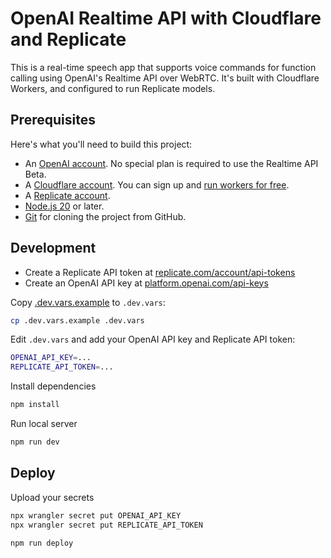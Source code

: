 # OpenAI Realtime API with Cloudflare and Replicate

This is a real-time speech app that supports voice commands for function calling using OpenAI's Realtime API over WebRTC. It's built with Cloudflare Workers, and configured to run Replicate models.

## Prerequisites

Here's what you'll need to build this project:

- An [OpenAI account](https://platform.openai.com/signup). No special plan is required to use the Realtime API Beta.
- A [Cloudflare account](https://www.cloudflare.com/plans/free/). You can sign up and [run workers for free](https://workers.cloudflare.com/).
- A [Replicate account](https://replicate.com/).
- [Node.js 20](https://nodejs.org/en/download/prebuilt-installer) or later.
- [Git](https://chatgpt.com/share/673d65dc-8e50-8003-8ce2-4bc7053d0e3a) for cloning the project from GitHub.

## Development

- Create a Replicate API token at [replicate.com/account/api-tokens](https://replicate.com/account/api-tokens)
- Create an OpenAI API key at [platform.openai.com/api-keys](https://platform.openai.com/api-keys)

Copy [.dev.vars.example](./.dev.vars.example) to `.dev.vars`:

```bash
cp .dev.vars.example .dev.vars
```

Edit `.dev.vars` and add your OpenAI API key and Replicate API token:

```bash
OPENAI_API_KEY=...
REPLICATE_API_TOKEN=...
```

Install dependencies

```bash
npm install
```

Run local server

```bash
npm run dev
```

## Deploy

Upload your secrets

```bash
npx wrangler secret put OPENAI_API_KEY
npx wrangler secret put REPLICATE_API_TOKEN
```

```bash
npm run deploy
```